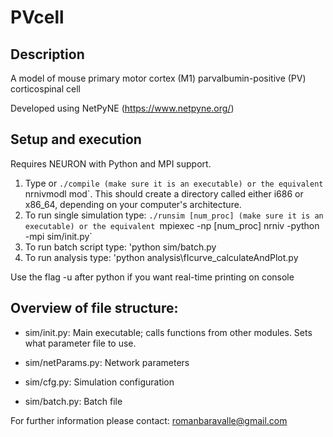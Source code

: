 # PVcell
## Description
A model of mouse primary motor cortex (M1) parvalbumin-positive (PV) corticospinal cell

Developed using NetPyNE (https://www.netpyne.org/)

## Setup and execution

Requires NEURON with Python and MPI support. 

1. Type or `./compile (make sure it is an executable) or the equivalent `nrnivmodl mod`. This should create a directory called either i686 or x86_64, depending on your computer's architecture.
2. To run single simulation type: `./runsim [num_proc] (make sure it is an executable) or the equivalent `mpiexec -np [num_proc] nrniv -python -mpi sim/init.py`
3. To run batch script type: 'python sim/batch.py
4. To run analysis type:  'python analysis\fIcurve_calculateAndPlot.py

Use the flag -u after python if you want real-time printing on console

## Overview of file structure:

* sim/init.py: Main executable; calls functions from other modules. Sets what parameter file to use.

* sim/netParams.py: Network parameters

* sim/cfg.py: Simulation configuration

* sim/batch.py: Batch file

For further information please contact: romanbaravalle@gmail.com

